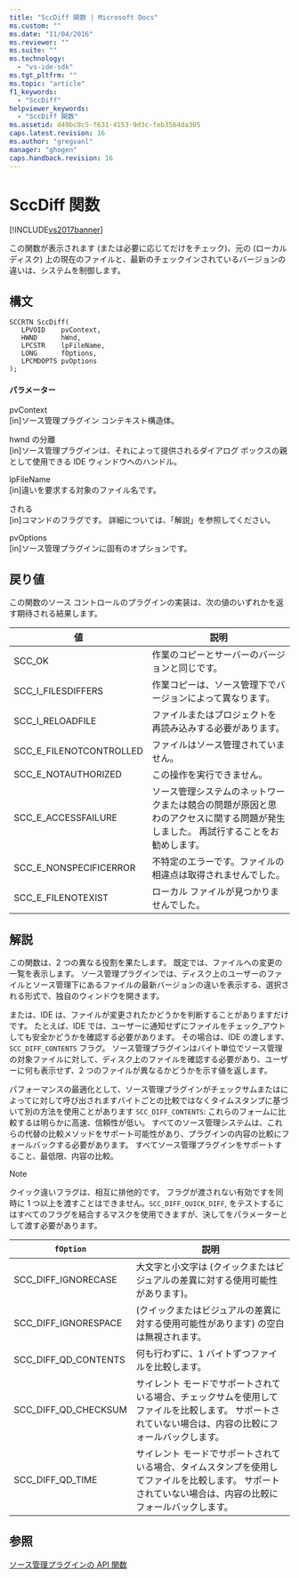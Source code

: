 ```yaml
---
title: "SccDiff 関数 | Microsoft Docs"
ms.custom: ""
ms.date: "11/04/2016"
ms.reviewer: ""
ms.suite: ""
ms.technology: 
  - "vs-ide-sdk"
ms.tgt_pltfrm: ""
ms.topic: "article"
f1_keywords: 
  - "SccDiff"
helpviewer_keywords: 
  - "SccDiff 関数"
ms.assetid: d49bc8c5-f631-4153-9d3c-feb3564da305
caps.latest.revision: 16
ms.author: "gregvanl"
manager: "ghogen"
caps.handback.revision: 16
---
```

# SccDiff 関数
[!INCLUDE[vs2017banner](../code-quality/includes/vs2017banner.md)]

この関数が表示されます \(または必要に応じてだけをチェック\)、元の \(ローカル ディスク\) 上の現在のファイルと、最新のチェックインされているバージョンの違いは、システムを制御します。  
  
## 構文  
  
```cpp#  
SCCRTN SccDiff(  
   LPVOID    pvContext,  
   HWND      hWnd,  
   LPCSTR    lpFileName,  
   LONG      fOptions,  
   LPCMDOPTS pvOptions  
);  
```  
  
#### パラメーター  
 pvContext  
 \[in\]ソース管理プラグイン コンテキスト構造体。  
  
 hwnd の分離  
 \[in\]ソース管理プラグインは、それによって提供されるダイアログ ボックスの親として使用できる IDE ウィンドウへのハンドル。  
  
 lpFileName  
 \[in\]違いを要求する対象のファイル名です。  
  
 される  
 \[in\]コマンドのフラグです。 詳細については、「解説」を参照してください。  
  
 pvOptions  
 \[in\]ソース管理プラグインに固有のオプションです。  
  
## 戻り値  
 この関数のソース コントロールのプラグインの実装は、次の値のいずれかを返す期待される結果します。  
  
|値|説明|  
|-------|--------|  
|SCC\_OK|作業のコピーとサーバーのバージョンと同じです。|  
|SCC\_I\_FILESDIFFERS|作業コピーは、ソース管理下でバージョンによって異なります。|  
|SCC\_I\_RELOADFILE|ファイルまたはプロジェクトを再読み込みする必要があります。|  
|SCC\_E\_FILENOTCONTROLLED|ファイルはソース管理されていません。|  
|SCC\_E\_NOTAUTHORIZED|この操作を実行できません。|  
|SCC\_E\_ACCESSFAILURE|ソース管理システムのネットワークまたは競合の問題が原因と思わのアクセスに関する問題が発生しました。 再試行することをお勧めします。|  
|SCC\_E\_NONSPECIFICERROR|不特定のエラーです。ファイルの相違点は取得されませんでした。|  
|SCC\_E\_FILENOTEXIST|ローカル ファイルが見つかりませんでした。|  
  
## 解説  
 この関数は、2 つの異なる役割を果たします。 既定では、ファイルへの変更の一覧を表示します。 ソース管理プラグインでは、ディスク上のユーザーのファイルとソース管理下にあるファイルの最新バージョンの違いを表示する、選択される形式で、独自のウィンドウを開きます。  
  
 または、IDE は、ファイルが変更されたかどうかを判断することがありますだけです。 たとえば、IDE では、ユーザーに通知せずにファイルをチェック\_アウトしても安全かどうかを確認する必要があります。 その場合は、IDE の渡します、 `SCC_DIFF_CONTENTS` フラグ。 ソース管理プラグインはバイト単位でソース管理の対象ファイルに対して、ディスク上のファイルを確認する必要があり、ユーザーに何も表示せず、2 つのファイルが異なるかどうかを示す値を返します。  
  
 パフォーマンスの最適化として、ソース管理プラグインがチェックサムまたはによってに対して呼び出されますバイトごとの比較ではなくタイムスタンプに基づいて別の方法を使用ことがあります `SCC_DIFF_CONTENTS`: これらのフォームに比較するは明らかに高速、信頼性が低い。 すべてのソース管理システムは、これらの代替の比較メソッドをサポート可能性があり、プラグインの内容の比較にフォールバックする必要があります。 すべてソース管理プラグインをサポートすること、最低限、内容の比較。  
  
> [!NOTE]
>  クイック違いフラグは、相互に排他的です。 フラグが渡されない有効ですを同時に 1 つ以上を渡すことはできません。`SCC_DIFF_QUICK_DIFF`, をテストするにはすべてのフラグを結合するマスクを使用できますが、決してをパラメーターとして渡す必要があります。  
  
|`fOption`|説明|  
|---------------|--------|  
|SCC\_DIFF\_IGNORECASE|大文字と小文字は \(クイックまたはビジュアルの差異に対する使用可能性があります\)。|  
|SCC\_DIFF\_IGNORESPACE|\(クイックまたはビジュアルの差異に対する使用可能性があります\) の空白は無視されます。|  
|SCC\_DIFF\_QD\_CONTENTS|何も行わずに、1 バイトずつファイルを比較します。|  
|SCC\_DIFF\_QD\_CHECKSUM|サイレント モードでサポートされている場合、チェックサムを使用してファイルを比較します。 サポートされていない場合は、内容の比較にフォールバックします。|  
|SCC\_DIFF\_QD\_TIME|サイレント モードでサポートされている場合、タイムスタンプを使用してファイルを比較します。 サポートされていない場合は、内容の比較にフォールバックします。|  
  
## 参照  
 [ソース管理プラグインの API 関数](../extensibility/source-control-plug-in-api-functions.md)